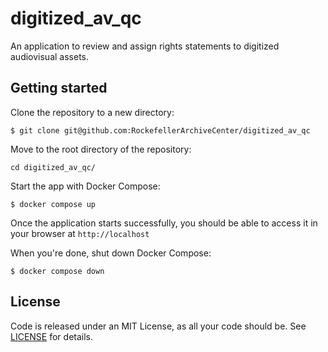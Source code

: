 # digitized_av_qc
An application to review and assign rights statements to digitized audiovisual assets.

## Getting started

Clone the repository to a new directory:

    $ git clone git@github.com:RockefellerArchiveCenter/digitized_av_qc

Move to the root directory of the repository:

    cd digitized_av_qc/

Start the app with Docker Compose:

    $ docker compose up

Once the application starts successfully, you should be able to access it in your browser at `http://localhost`

When you're done, shut down Docker Compose:

    $ docker compose down


## License

Code is released under an MIT License, as all your code should be. See [LICENSE](LICENSE) for details.
